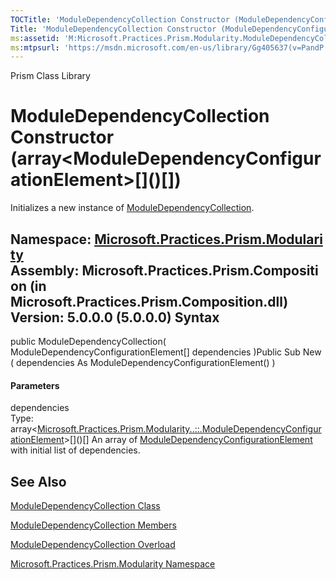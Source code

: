 ```yaml
---
TOCTitle: 'ModuleDependencyCollection Constructor (ModuleDependencyConfigurationElement\[\])'
Title: 'ModuleDependencyCollection Constructor (ModuleDependencyConfigurationElement\[\]) (Microsoft.Practices.Prism.Modularity)'
ms:assetid: 'M:Microsoft.Practices.Prism.Modularity.ModuleDependencyCollection.\#ctor(Microsoft.Practices.Prism.Modularity.ModuleDependencyConfigurationElement\[\])'
ms:mtpsurl: 'https://msdn.microsoft.com/en-us/library/Gg405637(v=PandP.50)'
---
```


Prism Class Library

ModuleDependencyCollection Constructor (array&lt;ModuleDependencyConfigurationElement&gt;\[\]()\[\])
====================================================================================================

Initializes a new instance of [ModuleDependencyCollection](https://msdn.microsoft.com/t:microsoft.practices.prism.modularity.moduledependencycollection).

**Namespace:** [Microsoft.Practices.Prism.Modularity](https://msdn.microsoft.com/n:microsoft.practices.prism.modularity)
**Assembly:** Microsoft.Practices.Prism.Composition (in Microsoft.Practices.Prism.Composition.dll) Version: 5.0.0.0 (5.0.0.0)
Syntax
------

<span id="syntaxToggle"></span>public ModuleDependencyCollection( ModuleDependencyConfigurationElement\[\] dependencies )Public Sub New ( dependencies As ModuleDependencyConfigurationElement() )
#### Parameters

dependencies  
Type: array&lt;[Microsoft.Practices.Prism.Modularity..::.ModuleDependencyConfigurationElement](https://msdn.microsoft.com/t:microsoft.practices.prism.modularity.moduledependencyconfigurationelement)&gt;\[\]()\[\]
An array of [ModuleDependencyConfigurationElement](https://msdn.microsoft.com/t:microsoft.practices.prism.modularity.moduledependencyconfigurationelement) with initial list of dependencies.

See Also
--------

<span id="seeAlsoToggle"></span>
[ModuleDependencyCollection Class](https://msdn.microsoft.com/t:microsoft.practices.prism.modularity.moduledependencycollection)

[ModuleDependencyCollection Members](https://msdn.microsoft.com/allmembers.t:microsoft.practices.prism.modularity.moduledependencycollection)

[ModuleDependencyCollection Overload](https://msdn.microsoft.com/overload:microsoft.practices.prism.modularity.moduledependencycollection.)

[Microsoft.Practices.Prism.Modularity Namespace](https://msdn.microsoft.com/n:microsoft.practices.prism.modularity)
